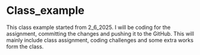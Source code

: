 # Class_example
This class example started from 2_6_2025. 
I will be coding for the assignment, committing the changes and pushing it to the GitHub. 
This will mainly include class assignment, coding challenges and some extra works form the class.